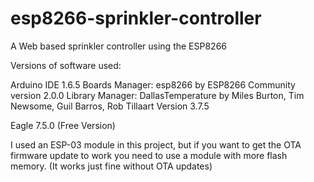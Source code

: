 # esp8266-sprinkler-controller
A Web based sprinkler controller using the ESP8266

Versions of software used:

Arduino IDE 1.6.5
Boards Manager: esp8266 by ESP8266 Community version 2.0.0
Library Manager: DallasTemperature by Miles Burton, Tim Newsome, Guil Barros, Rob Tillaart Version 3.7.5

Eagle 7.5.0 (Free Version)

I used an ESP-03 module in this project, but if you want to get the OTA firmware update to work you need to use a module with more flash memory. (It works just fine without OTA updates)

